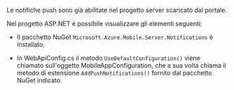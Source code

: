 Le notifiche push sono già abilitate nel progetto server scaricato dal portale.

Nel progetto ASP.NET è possibile visualizzare gli elementi seguenti:

* Il pacchetto NuGet `Microsoft.Azure.Mobile.Server.Notifications` è installato.

* In WebApiConfig.cs il metodo `UseDefaultConfiguration()` viene chiamato sull'oggetto MobileAppConfiguration, che a sua volta chiama il metodo di estensione `AddPushNotifications()` fornito dal pacchetto NuGet indicato.

<!---HONumber=August15_HO8-->